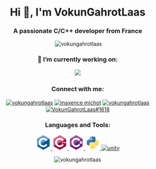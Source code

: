 <div align="center">

<h1>Hi 👋, I'm VokunGahrotLaas</h1>
<h3>A passionate C/C++ developer from France</h3>

<p>&nbsp;<img src="https://github-readme-stats.vercel.app/api?username=vokungahrotlaas&show_icons=true&locale=en&theme=midnight-purple&count_private=true&include_all_commits=true" alt="vokungahrotlaas" /></p>

<h3> 🔭 I’m currently working on: </h3>
<a href="https://github.com/VokunGahrotLaas/scplib">
  <img src="https://github-readme-stats.vercel.app/api/pin/?username=VokunGahrotLaas&repo=scplib&show_icons=true&locale=en&theme=midnight-purple&show_owner=true" />
</a>

<h3>Connect with me:</h3>
<p>
<a href="https://twitter.com/vokungahrotlaas" target="blank"><img align="center" src="https://raw.githubusercontent.com/rahuldkjain/github-profile-readme-generator/master/src/images/icons/Social/twitter.svg" alt="vokungahrotlaas" height="30" width="40" /></a>
<a href="https://linkedin.com/in/maxence michot" target="blank"><img align="center" src="https://raw.githubusercontent.com/rahuldkjain/github-profile-readme-generator/master/src/images/icons/Social/linked-in-alt.svg" alt="maxence michot" height="30" width="40" /></a>
<a href="https://instagram.com/vokungahrotlaas" target="blank"><img align="center" src="https://raw.githubusercontent.com/rahuldkjain/github-profile-readme-generator/master/src/images/icons/Social/instagram.svg" alt="vokungahrotlaas" height="30" width="40" /></a>
<a href="https://discord.gg/VokunGahrotLaas#1618" target="blank"><img align="center" src="https://raw.githubusercontent.com/rahuldkjain/github-profile-readme-generator/master/src/images/icons/Social/discord.svg" alt="VokunGahrotLaas#1618" height="30" width="40" /></a>
</p>

<h3>Languages and Tools:</h3>
<p> <a href="https://www.cprogramming.com/" target="_blank"> <img src="https://raw.githubusercontent.com/devicons/devicon/master/icons/c/c-original.svg" alt="c" width="40" height="40"/> </a> <a href="https://www.w3schools.com/cpp/" target="_blank"> <img src="https://raw.githubusercontent.com/devicons/devicon/master/icons/cplusplus/cplusplus-original.svg" alt="cplusplus" width="40" height="40"/> </a> <a href="https://www.w3schools.com/cs/" target="_blank"> <img src="https://raw.githubusercontent.com/devicons/devicon/master/icons/csharp/csharp-original.svg" alt="csharp" width="40" height="40"/> </a> <a href="https://www.python.org" target="_blank"> <img src="https://raw.githubusercontent.com/devicons/devicon/master/icons/python/python-original.svg" alt="python" width="40" height="40"/> </a> <a href="https://unity.com/" target="_blank"> <img src="https://www.vectorlogo.zone/logos/unity3d/unity3d-icon.svg" alt="unity" width="40" height="40"/> </a> </p>

<p><img src="https://github-readme-stats.vercel.app/api/top-langs?username=vokungahrotlaas&show_icons=true&locale=en&theme=midnight-purple&count_private=true&layout=compact&langs_count=10" alt="vokungahrotlaas" /></p>
</div>

